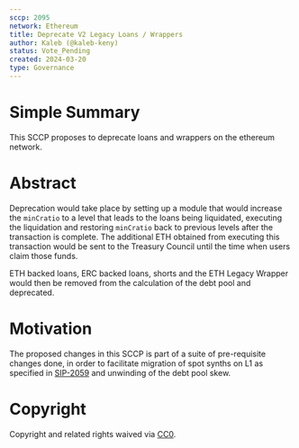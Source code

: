 ```yaml
---
sccp: 2095
network: Ethereum
title: Deprecate V2 Legacy Loans / Wrappers
author: Kaleb (@kaleb-keny)
status: Vote_Pending
created: 2024-03-20
type: Governance
---
```


# Simple Summary

This SCCP proposes to deprecate loans and wrappers on the ethereum network. 

# Abstract

Deprecation would take place by setting up a module that would increase the `minCratio` to a level that leads to the loans being liquidated, executing the liquidation and restoring `minCratio` back to previous levels after the transaction is complete. The additional ETH obtained from executing this transaction would be sent to the Treasury Council until the time when users claim those funds.

ETH backed loans, ERC backed loans, shorts and the ETH Legacy Wrapper would then be removed from the calculation of the debt pool and deprecated.

# Motivation

The proposed changes in this SCCP is part of a suite of pre-requisite changes done, in order to facilitate migration of spot synths on L1 as specified in [SIP-2059](https://sips.synthetix.io/sips/sip-2059/) and unwinding of the debt pool skew.

# Copyright

Copyright and related rights waived via [CC0](https://creativecommons.org/publicdomain/zero/1.0/).


